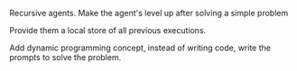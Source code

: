 Recursive agents. 
Make the agent's level up after solving a simple problem

Provide them a local store of all previous executions.

Add dynamic programming concept,  instead of writing code, write the prompts to solve the problem. 
